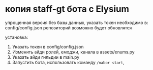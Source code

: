 # копия staff-gt бота с Elysium

упрощенная версия без базы данных, указать токен необходимо в: config/config.json
репозиторий возможно будет обновлятся

установка:
1. Указать токен в config/config.json
2. Изменить айди ролей, емоджи, канала в assets/enums.py
3. Указать айди гильдии в main.py
4. Запустить бота, использовать команду `/nabor start`, 
